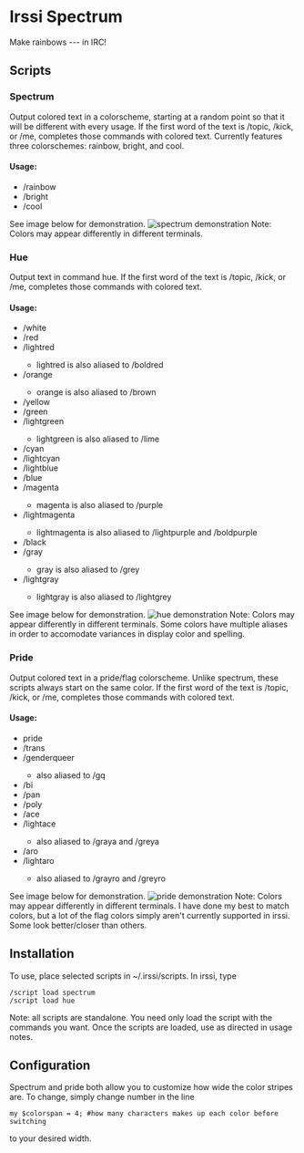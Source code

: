 # Irssi Spectrum
Make rainbows --- in IRC!

## Scripts
### Spectrum
Output colored text in a colorscheme, starting at a random point so
that it will be different with every usage. 
If the first word of the text is /topic, /kick, or /me, completes those 
commands with colored text.
Currently features three colorschemes: rainbow, bright, and cool. 

#### Usage:
* /rainbow <text>
* /bright <text>
* /cool <text>


See image below for demonstration. 
![spectrum demonstration](https://cloud.githubusercontent.com/assets/945693/6343589/175d9c0c-bba0-11e4-963a-935dff8bd767.png)
Note: Colors may appear differently in different terminals.

### Hue
Output text in command hue. If the first word of the text is /topic, /kick, or 
/me, completes those commands with colored text.

#### Usage:
* /white <text>
* /red <text>
* /lightred <text>
	* lightred is also aliased to /boldred <text>
* /orange <text>
	* orange is also aliased to /brown <text>
* /yellow <text>
* /green <text>
* /lightgreen <text>
	* lightgreen is also aliased to /lime <text>
* /cyan <text>
* /lightcyan <text>
* /lightblue <text>
* /blue <text>
* /magenta <text>
	* magenta is also aliased to /purple <text>
* /lightmagenta <text>
	* lightmagenta is also aliased to /lightpurple <text> and /boldpurple 
	  <text>
* /black <text>
* /gray <text>
	* gray is also aliased to /grey <text>
* /lightgray <text>
	* lightgray is also aliased to /lightgrey <text>


See image below for demonstration. 
![hue demonstration](https://cloud.githubusercontent.com/assets/945693/6343939/032cc018-bba6-11e4-8795-65cfac6d9eb1.png)
Note: Colors may appear differently in different terminals.
Some colors have multiple aliases in order to accomodate variances in display 
color and spelling.

### Pride
Output colored text in a pride/flag colorscheme. Unlike spectrum, these scripts
always start on the same color.
If the first word of the text is /topic, /kick, or /me, completes those 
commands with colored text.

#### Usage:
* pride <text>
* /trans <text>
* /genderqueer <text>
	* also aliased to /gq
* /bi <text>
* /pan <text>
* /poly <text>
* /ace <text>
* /lightace <text>
	* also aliased to /graya and /greya
* /aro <text>
* /lightaro <text>
	* also aliased to /grayro and /greyro

See image below for demonstration. 
![pride demonstration](https://cloud.githubusercontent.com/assets/945693/6381798/dbaa5ed4-bcf8-11e4-9f6e-d69d62fdd042.png)
Note: Colors may appear differently in different terminals.
I have done my best to match colors, but a lot of the flag colors simply aren't
currently supported in irssi. Some look better/closer than others.

## Installation
To use, place selected scripts in ~/.irssi/scripts. In irssi, type
```
/script load spectrum
/script load hue
```
Note: all scripts are standalone. You need only load the script with the 
commands you want.
Once the scripts are loaded, use as directed in usage notes.

## Configuration
Spectrum and pride both allow you to customize how wide the color stripes are. To
change, simply change number in the line
```
my $colorspan = 4; #how many characters makes up each color before switching
```
to your desired width.
